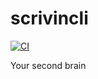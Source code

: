 # scrivincli

[![CI](https://github.com//scrivincli/workflows/CI/badge.svg)](https://github.com//scrivincli/actions)

Your second brain
